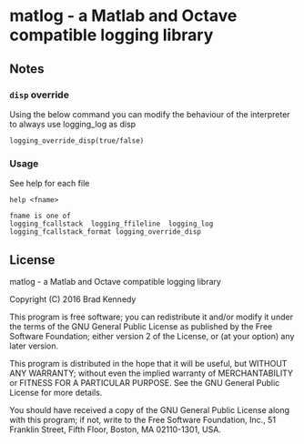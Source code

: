 # matlog - a Matlab and Octave compatible logging library

## Notes
### `disp` override
Using the below command you can modify the behaviour of the interpreter to
always use logging_log as disp
```
logging_override_disp(true/false)
```
### Usage
See help for each file
```
help <fname> 

fname is one of
logging_fcallstack  logging_ffileline  logging_log
logging_fcallstack_format logging_override_disp
```

## License
matlog - a Matlab and Octave compatible logging library

Copyright (C) 2016 Brad Kennedy

This program is free software; you can redistribute it and/or
modify it under the terms of the GNU General Public License
as published by the Free Software Foundation; either version 2
of the License, or (at your option) any later version.

This program is distributed in the hope that it will be useful,
but WITHOUT ANY WARRANTY; without even the implied warranty of
MERCHANTABILITY or FITNESS FOR A PARTICULAR PURPOSE.  See the
GNU General Public License for more details.

You should have received a copy of the GNU General Public License
along with this program; if not, write to the Free Software
Foundation, Inc., 51 Franklin Street, Fifth Floor, Boston, MA  02110-1301, USA.
